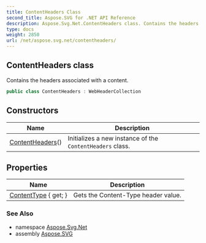 ```yaml
---
title: ContentHeaders Class
second_title: Aspose.SVG for .NET API Reference
description: Aspose.Svg.Net.ContentHeaders class. Contains the headers associated with a content
type: docs
weight: 2850
url: /net/aspose.svg.net/contentheaders/
---
```

## ContentHeaders class

Contains the headers associated with a content.

```csharp
public class ContentHeaders : WebHeaderCollection
```

## Constructors

| Name | Description |
| --- | --- |
| [ContentHeaders](contentheaders/)() | Initializes a new instance of the `ContentHeaders` class. |

## Properties

| Name | Description |
| --- | --- |
| [ContentType](../../aspose.svg.net/contentheaders/contenttype/) { get; } | Gets the Content-Type header value. |

### See Also

* namespace [Aspose.Svg.Net](../../aspose.svg.net/)
* assembly [Aspose.SVG](../../)
